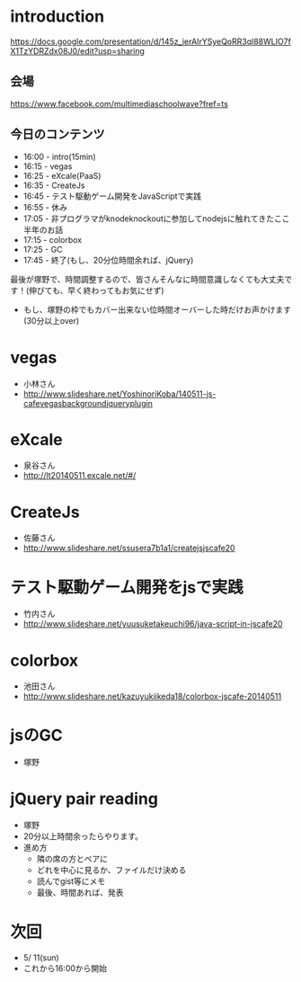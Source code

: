 # introduction

https://docs.google.com/presentation/d/145z_ierAIrYSyeQoRR3ql88WLIO7fX1TzYDRZdx08J0/edit?usp=sharing

## 会場

https://www.facebook.com/multimediaschoolwave?fref=ts

## 今日のコンテンツ

- 16:00 - intro(15min)
- 16:15 - vegas
- 16:25 - eXcale(PaaS)
- 16:35 - CreateJs
- 16:45 - テスト駆動ゲーム開発をJavaScriptで実践
- 16:55 - 休み
- 17:05 - 非プログラマがknodeknockoutに参加してnodejsに触れてきたここ半年のお話
- 17:15 - colorbox
- 17:25 - GC
- 17:45 - 終了(もし、20分位時間余れば、jQuery)

最後が塚野で、時間調整するので、皆さんそんなに時間意識しなくても大丈夫です！(伸びても、早く終わってもお気にせず)

- もし、塚野の枠でもカバー出来ない位時間オーバーした時だけお声かけます(30分以上over)

# vegas

- 小林さん
- http://www.slideshare.net/YoshinoriKoba/140511-js-cafevegasbackgroundjqueryplugin

# eXcale

- 泉谷さん
- http://lt20140511.excale.net/#/

# CreateJs

- 佐藤さん
- http://www.slideshare.net/ssusera7b1a1/createjsjscafe20

# テスト駆動ゲーム開発をjsで実践

-  竹内さん
- http://www.slideshare.net/yuusuketakeuchi96/java-script-in-jscafe20

# colorbox

- 池田さん
- http://www.slideshare.net/kazuyukiikeda18/colorbox-jscafe-20140511

# jsのGC

- 塚野

# jQuery pair reading

- 塚野
- 20分以上時間余ったらやります。
- 進め方
    - 隣の席の方とペアに
    - どれを中心に見るか、ファイルだけ決める
    - 読んでgist等にメモ
    - 最後、時間あれば、発表

# 次回

- 5/ 11(sun)
- これから16:00から開始

